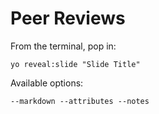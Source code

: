 
# Peer Reviews

From the terminal, pop in:

  ```yo reveal:slide "Slide Title"```

Available options:

 ```--markdown --attributes --notes```
